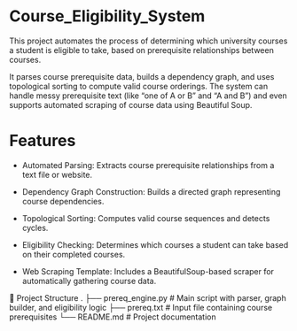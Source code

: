 # Course_Eligibility_System

This project automates the process of determining which university courses a student is eligible to take, based on prerequisite relationships between courses.

It parses course prerequisite data, builds a dependency graph, and uses topological sorting to compute valid course orderings. The system can handle messy prerequisite text (like “one of A or B” and “A and B”) and even supports automated scraping of course data using Beautiful Soup.

# Features

- Automated Parsing: Extracts course prerequisite relationships from a text file or website.

- Dependency Graph Construction: Builds a directed graph representing course dependencies.

- Topological Sorting: Computes valid course sequences and detects cycles.

- Eligibility Checking: Determines which courses a student can take based on their completed courses.

- Web Scraping Template: Includes a BeautifulSoup-based scraper for automatically gathering course data.

📂 Project Structure
.
├── prereq_engine.py     # Main script with parser, graph builder, and eligibility logic
├── prereq.txt           # Input file containing course prerequisites
└── README.md            # Project documentation
